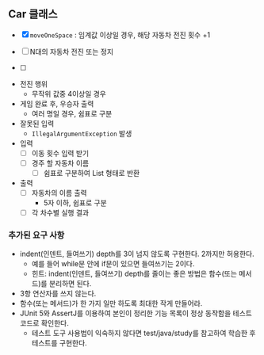 ## Car 클래스
- [x] `moveOneSpace` : 임계값 이상일 경우, 해당 자동차 전진 횟수 +1

- [ ] N대의 자동차 전진 또는 정지
- [ ] 


- 전진 행위
  - 무작위 값중 4이상일 경우
- 게임 완료 후, 우승자 출력
  - 여러 명일 경우, 쉼표로 구분
- 잘못된 입력
  - `IllegalArgumentException` 발생
- 입력
  - [ ] 이동 횟수 입력 받기
  - [ ] 경주 할 자동차 이름
    - [ ] 쉼표로 구분하여 List 형태로 반환
- 출력
  - [ ] 자동차의 이름 출력
    - 5자 이하, 쉼표로 구분
  - [ ] 각 차수별 실행 결과

### 추가된 요구 사항
- indent(인덴트, 들여쓰기) depth를 3이 넘지 않도록 구현한다. 2까지만 허용한다. 
  - 예를 들어 while문 안에 if문이 있으면 들여쓰기는 2이다. 
  - 힌트: indent(인덴트, 들여쓰기) depth를 줄이는 좋은 방법은 함수(또는 메서드)를 분리하면 된다. 
- 3항 연산자를 쓰지 않는다. 
- 함수(또는 메서드)가 한 가지 일만 하도록 최대한 작게 만들어라. 
- JUnit 5와 AssertJ를 이용하여 본인이 정리한 기능 목록이 정상 동작함을 테스트 코드로 확인한다. 
  - 테스트 도구 사용법이 익숙하지 않다면 test/java/study를 참고하여 학습한 후 테스트를 구현한다.
